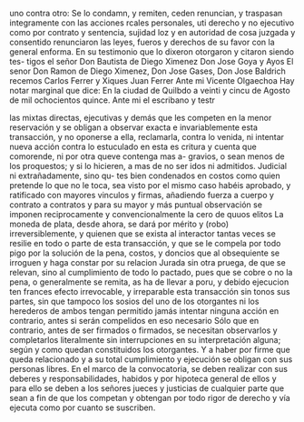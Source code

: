 uno contra otro: Se lo condamn, y remiten, ceden renuncian, y traspasan integramente con las acciones rcales personales, uti
derecho y no ejecutivo como por contrato y sentencia, sujidad loz y en autoridad de cosa juzgada y consentido renunciaron las leyes, fueros y derechos de su favor con la general enforma. En su testimonio que lo dixeron otorgaron y citaron siendo tes- tigos el señor Don Bautista de Diego Ximenez Don Jose Goya y
Ayos El senor Don Ramon de Diego Ximenez, Don Jose Gases, Don Jose Baldrich recemos
Carlos Ferrer y Xiques
Juan Ferrer
Ante mi
Vicente Olgaechoa
Hay notar marginal que dice: En la ciudad de Quilbdo a veinti y cincu de Agosto de mil ochocientos quince. Ante mi el escribano y testr

las mixtas directas, ejecutivas y demás que les competen en la menor reservación y se obligan a observar exacta e invariablemente esta transacción, y no oponerse a ella, reclamarla, contra lo venida, ni intentar nueva acción contra lo estuculado en esta es
critura y cuenta que comorende, ni por otra queve contenga mas a- gravios, o sean menos de los proquestos; y si lo hicieren, a mas de no ser idos ni admitidos. Judicial ni extrañadamente, sino qu- tes bien condenados en costos como quien pretende lo que no le
toca, sea visto por el mismo caso habéis aprobado, y ratificado con mayores vinculos y firmas, añadiendo fuerza a cuerpo y contrato a contratos y para su mayor y más puntual observación se imponen reciprocamente y convencionalmente la cero de quuos elitos
La moneda de plata, desde ahora, se dará por mérito y (robo) irreversiblemente, y quienen que se exista al interactor tantas veces se resilie en todo o parte de esta transacción, y que se le compela por todo pigo por la solución de la pena, costos, y
doncios que al obsequiente se irroguen y haga constar por su relacion Jurada sin otra pruega, de que se relevan, sino al cumplimiento de todo lo pactado, pues que se cobre o no la pena, o generalmente se remita, as ha de llevar a poru, y debido ejecucion ten frances
efecto irrevocable, y irreparable esta transacción sin tonos sus partes, sin que tampoco los sosios del uno de los otorgantes ni los herederos de ambos tengan permitido jamás intentar ninguna acción en contrario, antes si serán compelidos en eso necesario
Sólo que en contrario, antes de ser firmados o firmados, se necesitan observarlos y completarlos literalmente sin interrupciones en su interpretación alguna; según y como quedan constituidos los otorgantes. Y a haber por firme que queda relacionado y a su total cumplimiento y ejecución se obligan con sus personas libres.
En el marco de la convocatoria, se deben realizar con sus deberes y responsabilidades, habidos y por hipoteca general de ellos y para ello se deben a los señores jueces y justicias de cualquier parte que sean a fin de que los competan y obtengan por todo rigor de derecho y vía ejecuta como por cuanto se suscriben.